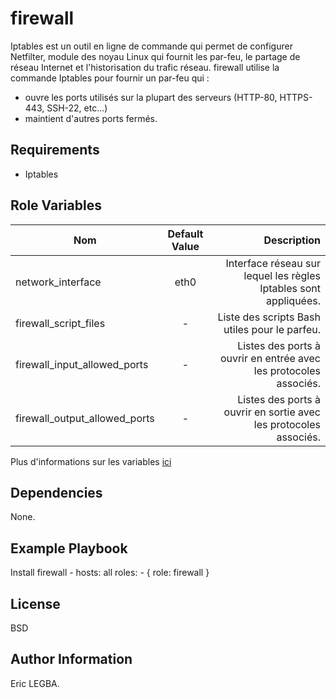 firewall
=========

Iptables est un outil en ligne de commande qui permet de configurer Netfilter,
module des noyau Linux qui fournit les par-feu, le partage de réseau Internet et l'historisation du trafic réseau.
firewall utilise la commande Iptables pour fournir un par-feu qui :
- ouvre les ports utilisés sur la plupart des serveurs (HTTP-80, HTTPS-443, SSH-22, etc...)
- maintient d'autres ports fermés.

Requirements
------------

- Iptables

Role Variables
--------------

| Nom	        | Default Value	| Description|
| ------------- |:-------------:| ----------:|
|network_interface|eth0|Interface réseau sur lequel les règles Iptables sont appliquées.|
|firewall_script_files|-|Liste des scripts Bash utiles pour le parfeu.|
|firewall_input_allowed_ports|-|Listes des ports à ouvrir en entrée avec les protocoles associés.|
|firewall_output_allowed_ports|-|Listes des ports à ouvrir en sortie avec les protocoles associés.|

Plus d'informations sur les variables  [ici](https://github.com/eleongithub/ansible//ansible-postgresql-role/blob/master/defaults/main.yml)

Dependencies
------------

None.

Example Playbook
----------------

Install firewall
    - hosts: all
      roles:
         - { role: firewall }
         
License
-------

BSD

Author Information
------------------

Eric LEGBA.